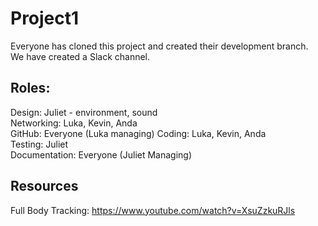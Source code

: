 # Project1

Everyone has cloned this project and created their development branch.  
We have created a Slack channel.

## Roles:  
Design: Juliet - environment, sound  
Networking: Luka, Kevin, Anda  
GitHub: Everyone (Luka managing)
Coding: Luka, Kevin, Anda  
Testing: Juliet  
Documentation: Everyone (Juliet Managing)

## Resources
Full Body Tracking: https://www.youtube.com/watch?v=XsuZzkuRJls  
